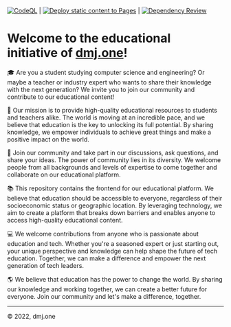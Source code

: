 [![CodeQL](https://github.com/dmjone/dmjone.github.io/actions/workflows/codeql.yml/badge.svg)](https://github.com/dmjone/dmjone.github.io/actions/workflows/codeql.yml) | [![Deploy static content to Pages](https://github.com/dmjone/dmjone.github.io/actions/workflows/pages.yml/badge.svg)](https://github.com/dmjone/dmjone.github.io/actions/workflows/pages.yml) | [![Dependency Review](https://github.com/dmjone/dmjone.github.io/actions/workflows/dependency-review.yml/badge.svg)](https://github.com/dmjone/dmjone.github.io/actions/workflows/dependency-review.yml)

# Welcome to the educational initiative of [dmj.one](https://dmj.one)!

🎓 Are you a student studying computer science and engineering? Or maybe a teacher or industry expert who wants to share their knowledge with the next generation? We invite you to join our community and contribute to our educational content!

🌟 Our mission is to provide high-quality educational resources to students and teachers alike. The world is moving at an incredible pace, and we believe that education is the key to unlocking its full potential. By sharing knowledge, we empower individuals to achieve great things and make a positive impact on the world.

👋 Join our community and take part in our discussions, ask questions, and share your ideas. The power of community lies in its diversity. We welcome people from all backgrounds and levels of expertise to come together and collaborate on our educational platform.

📚 This repository contains the frontend for our educational platform. We believe that education should be accessible to everyone, regardless of their socioeconomic status or geographic location. By leveraging technology, we aim to create a platform that breaks down barriers and enables anyone to access high-quality educational content.

💻 We welcome contributions from anyone who is passionate about education and tech. Whether you're a seasoned expert or just starting out, your unique perspective and knowledge can help shape the future of tech education. Together, we can make a difference and empower the next generation of tech leaders.

🌎 We believe that education has the power to change the world. By sharing our knowledge and working together, we can create a better future for everyone. Join our community and let's make a difference, together.

***
&copy; 2022, dmj.one
